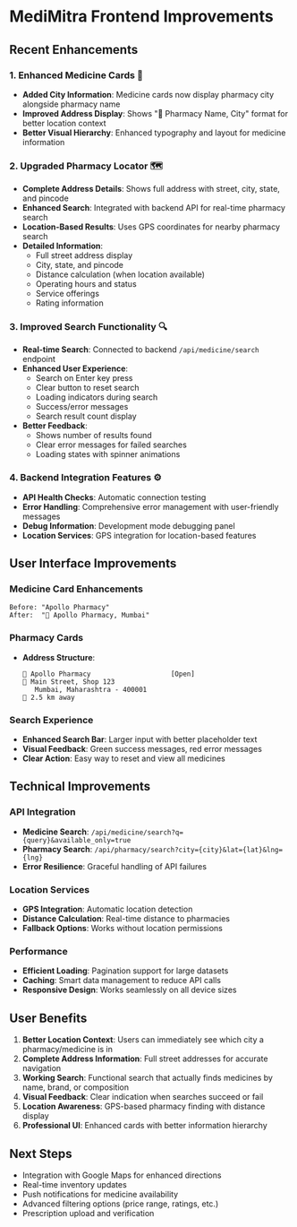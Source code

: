 # MediMitra Frontend Improvements

## Recent Enhancements

### 1. Enhanced Medicine Cards 🏥
- **Added City Information**: Medicine cards now display pharmacy city alongside pharmacy name
- **Improved Address Display**: Shows "📍 Pharmacy Name, City" format for better location context
- **Better Visual Hierarchy**: Enhanced typography and layout for medicine information

### 2. Upgraded Pharmacy Locator 🗺️
- **Complete Address Details**: Shows full address with street, city, state, and pincode
- **Enhanced Search**: Integrated with backend API for real-time pharmacy search
- **Location-Based Results**: Uses GPS coordinates for nearby pharmacy search
- **Detailed Information**: 
  - Full street address display
  - City, state, and pincode
  - Distance calculation (when location available)
  - Operating hours and status
  - Service offerings
  - Rating information

### 3. Improved Search Functionality 🔍
- **Real-time Search**: Connected to backend `/api/medicine/search` endpoint
- **Enhanced User Experience**:
  - Search on Enter key press
  - Clear button to reset search
  - Loading indicators during search
  - Success/error messages
  - Search result count display
- **Better Feedback**:
  - Shows number of results found
  - Clear error messages for failed searches
  - Loading states with spinner animations

### 4. Backend Integration Features ⚙️
- **API Health Checks**: Automatic connection testing
- **Error Handling**: Comprehensive error management with user-friendly messages
- **Debug Information**: Development mode debugging panel
- **Location Services**: GPS integration for location-based features

## User Interface Improvements

### Medicine Card Enhancements
```
Before: "Apollo Pharmacy"
After:  "📍 Apollo Pharmacy, Mumbai"
```

### Pharmacy Cards
- **Address Structure**:
  ```
  🏪 Apollo Pharmacy                    [Open]
  📍 Main Street, Shop 123
     Mumbai, Maharashtra - 400001
  📍 2.5 km away
  ```

### Search Experience
- **Enhanced Search Bar**: Larger input with better placeholder text
- **Visual Feedback**: Green success messages, red error messages
- **Clear Action**: Easy way to reset and view all medicines

## Technical Improvements

### API Integration
- **Medicine Search**: `/api/medicine/search?q={query}&available_only=true`
- **Pharmacy Search**: `/api/pharmacy/search?city={city}&lat={lat}&lng={lng}`
- **Error Resilience**: Graceful handling of API failures

### Location Services
- **GPS Integration**: Automatic location detection
- **Distance Calculation**: Real-time distance to pharmacies
- **Fallback Options**: Works without location permissions

### Performance
- **Efficient Loading**: Pagination support for large datasets
- **Caching**: Smart data management to reduce API calls
- **Responsive Design**: Works seamlessly on all device sizes

## User Benefits

1. **Better Location Context**: Users can immediately see which city a pharmacy/medicine is in
2. **Complete Address Information**: Full street addresses for accurate navigation
3. **Working Search**: Functional search that actually finds medicines by name, brand, or composition
4. **Visual Feedback**: Clear indication when searches succeed or fail
5. **Location Awareness**: GPS-based pharmacy finding with distance display
6. **Professional UI**: Enhanced cards with better information hierarchy

## Next Steps

- Integration with Google Maps for enhanced directions
- Real-time inventory updates
- Push notifications for medicine availability
- Advanced filtering options (price range, ratings, etc.)
- Prescription upload and verification